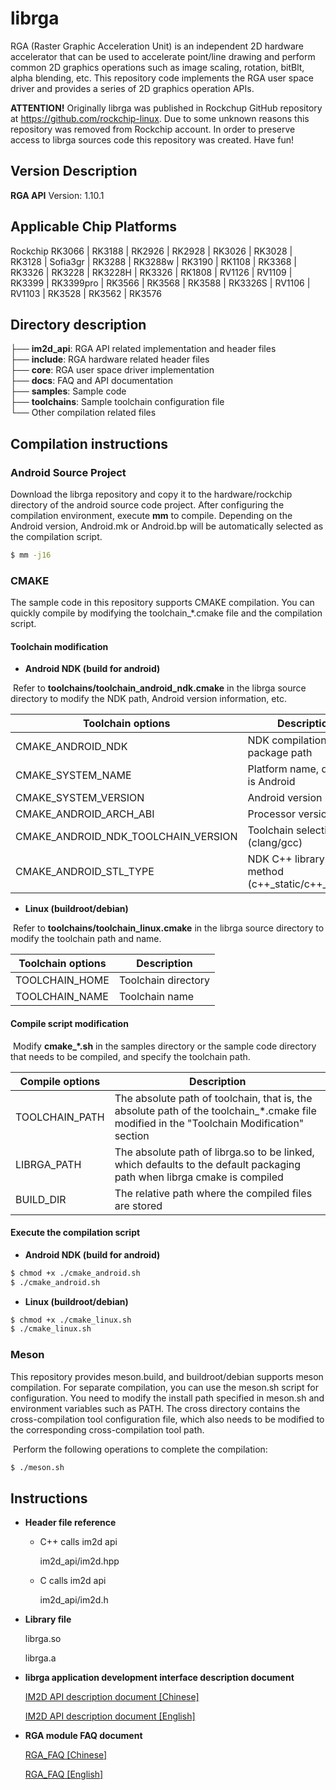 # librga

RGA (Raster Graphic Acceleration Unit) is an independent 2D hardware accelerator that can be used to accelerate point/line drawing and perform common 2D graphics operations such as image scaling, rotation, bitBlt, alpha blending, etc. This repository code implements the RGA user space driver and provides a series of 2D graphics operation APIs.

**ATTENTION!** Originally librga was published in Rockchup GitHub repository at https://github.com/rockchip-linux. Due to some unknown reasons this repository was removed from Rockchip account. In order to preserve access to librga sources code this repository was created. Have fun!

## Version Description

**RGA API** Version: 1.10.1

## Applicable Chip Platforms

Rockchip RK3066 | RK3188 | RK2926 | RK2928 | RK3026 | RK3028 | RK3128 | Sofia3gr | RK3288 | RK3288w | RK3190 | RK1108 | RK3368 | RK3326 | RK3228 | RK3228H | RK3326 | RK1808 | RV1126 | RV1109 | RK3399 | RK3399pro | RK3566 | RK3568 | RK3588 | RK3326S | RV1106 | RV1103 | RK3528 | RK3562 | RK3576

## Directory description

├── **im2d_api**: RGA API related implementation and header files<br/>
├── **include**: RGA hardware related header files<br/>
├── **core**: RGA user space driver implementation<br/>
├── **docs**: FAQ and API documentation<br/>
├── **samples**: Sample code<br/>
├── **toolchains**: Sample toolchain configuration file<br/>
└── Other compilation related files<br/>

## Compilation instructions

### Android Source Project

Download the librga repository and copy it to the hardware/rockchip directory of the android source code project. After configuring the compilation environment, execute **mm** to compile. Depending on the Android version, Android.mk or Android.bp will be automatically selected as the compilation script.

```bash
$ mm -j16
```

### CMAKE

The sample code in this repository supports CMAKE compilation. You can quickly compile by modifying the toolchain_*.cmake file and the compilation script.

#### Toolchain modification

- **Android NDK (build for android)**

 ​ Refer to **toolchains/toolchain_android_ndk.cmake** in the librga source directory to modify the NDK path, Android version information, etc.

| Toolchain options | Description |
| ----------------------------------- | -------------------------------------------- |
| CMAKE_ANDROID_NDK | NDK compilation package path |
| CMAKE_SYSTEM_NAME | Platform name, default is Android |
| CMAKE_SYSTEM_VERSION | Android version |
| CMAKE_ANDROID_ARCH_ABI | Processor version |
| CMAKE_ANDROID_NDK_TOOLCHAIN_VERSION | Toolchain selection (clang/gcc) |
| CMAKE_ANDROID_STL_TYPE | NDK C++ library linking method (c++_static/c++_shared) |

- **Linux (buildroot/debian)**

 ​ Refer to **toolchains/toolchain_linux.cmake** in the librga source directory to modify the toolchain path and name.

| Toolchain options | Description |
| -------------- | ---------- |
| TOOLCHAIN_HOME | Toolchain directory |
| TOOLCHAIN_NAME | Toolchain name |

#### Compile script modification

​ Modify **cmake_*.sh** in the samples directory or the sample code directory that needs to be compiled, and specify the toolchain path.

| Compile options | Description |
| -------------- | ------------------------------------------------------------ |
| TOOLCHAIN_PATH | The absolute path of toolchain, that is, the absolute path of the toolchain_*.cmake file modified in the "Toolchain Modification" section |
| LIBRGA_PATH | The absolute path of librga.so to be linked, which defaults to the default packaging path when librga cmake is compiled |
| BUILD_DIR | The relative path where the compiled files are stored |

#### Execute the compilation script

- **Android NDK (build for android)**

```bash
$ chmod +x ./cmake_android.sh
$ ./cmake_android.sh
```

- **Linux (buildroot/debian)**

```bash
$ chmod +x ./cmake_linux.sh
$ ./cmake_linux.sh
```

### Meson

  This repository provides meson.build, and buildroot/debian supports meson compilation. For separate compilation, you can use the meson.sh script for configuration. You need to modify the install path specified in meson.sh and environment variables such as PATH. The cross directory contains the cross-compilation tool configuration file, which also needs to be modified to the corresponding cross-compilation tool path.

​ Perform the following operations to complete the compilation:

```bash
$ ./meson.sh
```

## Instructions

* **Header file reference**

  * C++ calls im2d api

    im2d_api/im2d.hpp

  * C calls im2d api

    im2d_api/im2d.h

* **Library file**

  librga.so

  librga.a

* **librga application development interface description document**

  [IM2D API description document [Chinese]](docs/Rockchip_Developer_Guide_RGA_CN.md)

  [IM2D API description document [English]](docs/Rockchip_Developer_Guide_RGA_EN.md)

* **RGA module FAQ document**

  [RGA_FAQ [Chinese]](docs/Rockchip_FAQ_RGA_CN.md)

  [RGA_FAQ [English]](docs/Rockchip_FAQ_RGA_EN.md)
